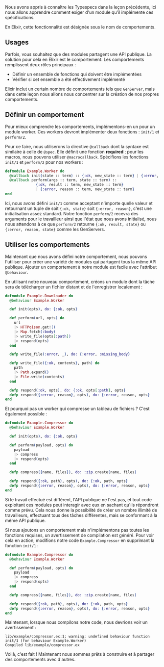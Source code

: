 Nous avons appris à connaître les Typespecs dans la leçon précédente, ici nous allons apprendre comment exiger d'un module qu'il implémente ces spécifications.
  
En Elixir, cette fonctionnalité est désignée sous le nom de comportements.

## Usages

Parfois, vous souhaitez que des modules partagent une API publique. La solution pour cela en Elixir est le comportement.
Les comportements remplissent deux rôles principaux :

+ Définir un ensemble de fonctions qui doivent être implémentées
+ Vérifier si cet ensemble a été effectivement implémenté

Elixir inclut un certain nombre de comportements tels que `GenServer`, mais dans cette leçon nous allons nous concentrer sur la création de nos propres comportements.

## Définir un comportement

Pour mieux comprendre les comportements, implémentons-en un pour un module worker.
Ces workers devront implémenter deux fonctions : `init/1` et `perform/2`.

Pour ce faire, nous utiliserons la directive `@callback` dont la syntaxe est similaire à celle de `@spec`.
Elle définit une fonction __required__ ; pour les macros, nous pouvons utiliser `@macrocallback`.
Spécifions les fonctions `init/1` et `perform/2` pour nos workers :

```elixir
defmodule Example.Worker do
  @callback init(state :: term) :: {:ok, new_state :: term} | {:error, reason :: term}
  @callback perform(args :: term, state :: term) ::
              {:ok, result :: term, new_state :: term}
              | {:error, reason :: term, new_state :: term}
end
```

Ici, nous avons défini `init/1` comme acceptant n'importe quelle valeur et retournant un tuple de soit `{:ok, state}` soit `{:error, reason}`, c'est une initialisation assez standard.
Notre fonction `perform/2` recevra des arguments pour le travailleur ainsi que l'état que nous avons initialisé, nous nous attendons à ce que `perform/2` retourne `{:ok, result, state}` ou `{:error, reason, state}` comme les GenServers.

## Utiliser les comportements

Maintenant que nous avons défini notre comportement, nous pouvons l'utiliser pour créer une variété de modules qui partagent tous la même API publique.
Ajouter un comportement à notre module est facile avec l'attribut `@behaviour`.

En utilisant notre nouveau comportement, créons un module dont la tâche sera de télécharger un fichier distant et de l'enregistrer localement :

```elixir
defmodule Example.Downloader do
  @behaviour Example.Worker

  def init(opts), do: {:ok, opts}

  def perform(url, opts) do
    url
    |> HTTPoison.get!()
    |> Map.fetch(:body)
    |> write_file(opts[:path])
    |> respond(opts)
  end

  defp write_file(:error, _), do: {:error, :missing_body}

  defp write_file({:ok, contents}, path) do
    path
    |> Path.expand()
    |> File.write(contents)
  end

  defp respond(:ok, opts), do: {:ok, opts[:path], opts}
  defp respond({:error, reason}, opts), do: {:error, reason, opts}
end
```

Et pourquoi pas un worker qui compresse un tableau de fichiers ?  C'est également possible :

```elixir
defmodule Example.Compressor do
  @behaviour Example.Worker

  def init(opts), do: {:ok, opts}

  def perform(payload, opts) do
    payload
    |> compress
    |> respond(opts)
  end

  defp compress({name, files}), do: :zip.create(name, files)

  defp respond({:ok, path}, opts), do: {:ok, path, opts}
  defp respond({:error, reason}, opts), do: {:error, reason, opts}
end
```

Si le travail effectué est différent, l'API publique ne l'est pas, et tout code exploitant ces modules peut interagir avec eux en sachant qu'ils répondront comme prévu.
Cela nous donne la possibilité de créer un nombre illimité de travailleurs, effectuant tous des tâches différentes, mais se conformant à la même API publique.

Si nous ajoutons un comportement mais n'implémentons pas toutes les fonctions requises, un avertissement de compilation est généré.
Pour voir cela en action, modifions notre code `Example.Compressor` en supprimant la fonction `init/1` :

```elixir
defmodule Example.Compressor do
  @behaviour Example.Worker

  def perform(payload, opts) do
    payload
    |> compress
    |> respond(opts)
  end

  defp compress({name, files}), do: :zip.create(name, files)

  defp respond({:ok, path}, opts), do: {:ok, path, opts}
  defp respond({:error, reason}, opts), do: {:error, reason, opts}
end
```

Maintenant, lorsque nous compilons notre code, nous devrions voir un avertissement :

```shell
lib/example/compressor.ex:1: warning: undefined behaviour function init/1 (for behaviour Example.Worker)
Compiled lib/example/compressor.ex
```

Voilà, c'est fait ! Maintenant nous sommes prêts à construire et à partager des comportements avec d'autres.
